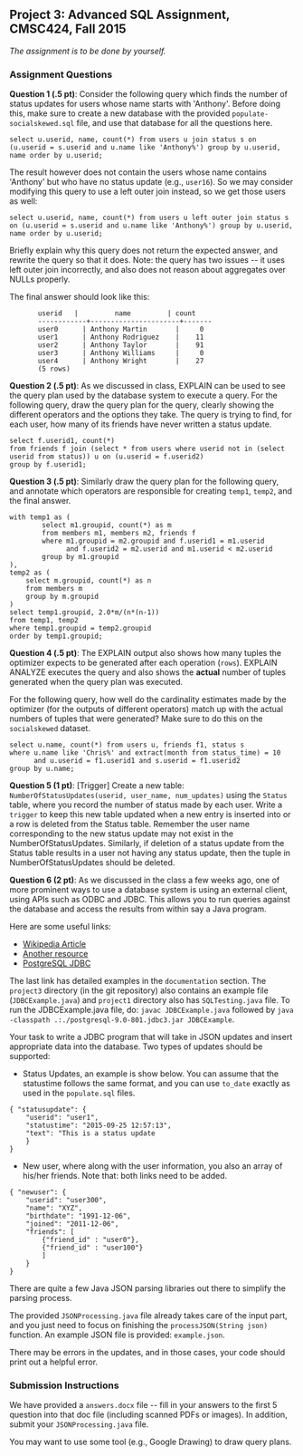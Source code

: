 ## Project 3: Advanced SQL Assignment, CMSC424, Fall 2015

*The assignment is to be done by yourself.*

### Assignment Questions

**Question 1 (.5 pt)**: Consider the following query which finds the number of status updates for users whose name starts with 'Anthony'. Before doing this, make sure to create a new
database with the provided `populate-socialskewed.sql` file, and use that database for all the questions here.

`select u.userid, name, count(*) from users u join status s on (u.userid = s.userid and u.name like 'Anthony%') group by u.userid, name order by u.userid;`

The result however does not contain the users whose name contains 'Anthony' but who have no status update (e.g., `user16`). So we may consider
modifying this query to use a left outer join instead, so we get those users as well: 

`select u.userid, name, count(*) from users u left outer join status s on (u.userid = s.userid and u.name like 'Anthony%') group by u.userid, name order by u.userid;`

Briefly explain why this query does not return the expected answer, and rewrite the query so that it does. Note: the query has two issues -- it uses
left outer join incorrectly, and also does not reason about aggregates over NULLs properly. 

The final answer should look like this:
```
	   userid   |         name         | count 
	   ------------+----------------------+-------
	   user0      | Anthony Martin       |     0
	   user1      | Anthony Rodriguez    |    11
	   user2      | Anthony Taylor       |    91
	   user3      | Anthony Williams     |     0
	   user4      | Anthony Wright       |    27
	   (5 rows)

```

**Question 2 (.5 pt)**: As we discussed in class, EXPLAIN can be used to see the query plan used by the database system to execute a query. For the following
query, draw the query plan for the query, clearly showing the different operators and the options they take. The query is trying to find, for each user, how many of its friends have never written a status update. 

```
select f.userid1, count(*) 
from friends f join (select * from users where userid not in (select userid from status)) u on (u.userid = f.userid2) 
group by f.userid1;
```

**Question 3 (.5 pt)**: Similarly draw the query plan for the following query, and annotate which operators are responsible for creating `temp1`, `temp2`, and the final answer.

```
with temp1 as (
        select m1.groupid, count(*) as m
        from members m1, members m2, friends f
        where m1.groupid = m2.groupid and f.userid1 = m1.userid 
              and f.userid2 = m2.userid and m1.userid < m2.userid
        group by m1.groupid
),
temp2 as (
    select m.groupid, count(*) as n
    from members m
    group by m.groupid
)
select temp1.groupid, 2.0*m/(n*(n-1))
from temp1, temp2
where temp1.groupid = temp2.groupid
order by temp1.groupid;
```

**Question 4 (.5 pt)**: The EXPLAIN output also shows how many tuples the optimizer expects to be generated after each operation (`rows`). EXPLAIN ANALYZE 
executes the query and also shows the **actual** number of tuples generated when the query plan was executed. 

For the following query, how well do the cardinality estimates made by the optimizer (for the outputs of different operators) match up with the actual numbers of tuples that were generated? Make sure to do this on the `socialskewed` dataset.

```
select u.name, count(*) from users u, friends f1, status s 
where u.name like 'Chris%' and extract(month from status_time) = 10 
      and u.userid = f1.userid1 and s.userid = f1.userid2 
group by u.name;
```

**Question 5 (1 pt)**: [Trigger] Create a new table: `NumberOfStatusUpdates(userid, user_name, num_updates)`
using the `Status` table, where you record the number of status made by each user. 
Write a `trigger` to keep this new table updated when a new entry is inserted into 
or a row is deleted from the Status table. Remember the user name corresponding to the 
new status update may not exist in the NumberOfStatusUpdates. Similarly, if deletion of 
a status update from the Status table results in a user not having any status update,
then the tuple in NumberOfStatusUpdates should be deleted.
 
**Question 6 (2 pt)**:  As we discussed in the class a few weeks ago, one of more prominent ways to use a database system is using an external client, using APIs such as ODBC and JDBC.
This allows you to run queries against the database and access the results from within say a Java program.

Here are some useful links:
- [Wikipedia Article](http://en.wikipedia.org/wiki/Java_Database_Connectivity)
- [Another resource](http://www.mkyong.com/java/how-do-connect-to-postgresql-with-jdbc-driver-java/)
- [PostgreSQL JDBC](http://jdbc.postgresql.org/index.html)

The last link has detailed examples in the `documentation` section. The `project3` directory (in the git repository) also contains an example 
file (`JDBCExample.java`) and `project1` directory also has `SQLTesting.java` file. To run the JDBCExample.java file, do:
`javac JDBCExample.java` followed by `java -classpath .:./postgresql-9.0-801.jdbc3.jar JDBCExample`.

Your task to write a JDBC program that will take in JSON updates and insert appropriate data into the database. 
Two types of updates should be supported:
- Status Updates, an example is show below. You can assume that the statustime follows the same format, and you can use `to_date` exactly as used in the `populate.sql` files.
```
{ "statusupdate": {
	"userid": "user1",
	"statustime": "2015-09-25 12:57:13",
	"text": "This is a status update
	}
}
```
- New user, where along with the user information, you also an array of his/her friends. Note that: both links need to be added.
```
{ "newuser": {
	"userid": "user300",
	"name": "XYZ",
	"birthdate": "1991-12-06",
	"joined": "2011-12-06",
	"friends": [
		{"friend_id" : "user0"},
		{"friend_id" : "user100"}
		]
	}
}
```

There are quite a few Java JSON parsing libraries out there to simplify the parsing process.

The provided `JSONProcessing.java` file already takes care of the input part, and you just need to focus on finishing
the `processJSON(String json)` function. An example JSON file is provided: `example.json`.

There may be errors in the updates, and in those cases, your code should print out a helpful error.

### Submission Instructions
We have provided a `answers.docx` file -- fill in your answers to the first 5 question into that doc file (including scanned PDFs or images).
In addition, submit your `JSONProcessing.java` file.

You may want to use some tool (e.g., Google Drawing) to draw query plans.

